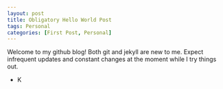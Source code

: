```yaml
---
layout: post
title: Obligatory Hello World Post
tags: Personal
categories: [First Post, Personal]
---
```


Welcome to my github blog! Both git and jekyll are new to me. Expect infrequent updates and constant changes at the moment while I try things out.

- K

